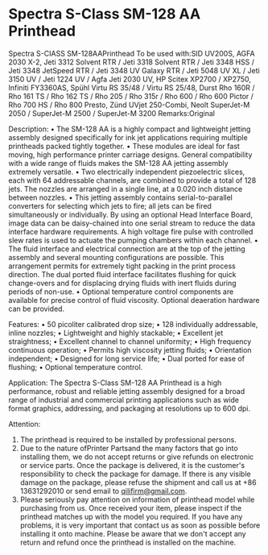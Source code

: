 # Spectra S-Class SM-128 AA Printhead

Spectra S-CIASS SM-128AAPrinthead
To be used with:SID UV200S, AGFA 2030 X-2, Jeti 3312 Solvent RTR / Jeti 3318 Solvent RTR / Jeti 3348 HSS / Jeti 3348 JetSpeed RTR / Jeti 3348 UV Galaxy RTR / Jeti 5048 UV XL / Jeti 3150 UV / Jeti 1224 UV / Agfa Jeti 2030 UV, HP Scitex XP2700 / XP2750, Infiniti FY3360AS, Spühl Virtu RS 35/48 / Virtu RS 25/48, Durst Rho 160R / Rho 161 TS / Rho 162 TS / Rho 205 / Rho 315r / Rho 600 / Rho 600 Pictor / Rho 700 HS / Rho 800 Presto, Zünd UVjet 250-Combi, Neolt SuperJet-M 2050 / SuperJet-M 2500 / SuperJet-M 3200
Remarks:Original

Description:
• The SM-128 AA is a highly compact and lightweight jetting assembly designed specifically for ink jet applications requiring multiple printheads packed tightly together.
• These modules are ideal for fast moving, high performance printer carriage designs. General compatibility with a wide range of fluids makes the SM-128 AA jetting assembly extremely versatile.
• Two electrically independent piezoelectric slices, each with 64 addressable channels, are combined to provide a total of 128 jets. The nozzles are arranged in a single line, at a 0.020 inch distance between nozzles.
• This jetting assembly contains serial-to-parallel converters for selecting which jets to fire; all jets can be fired simultaneously or individually. By using an optional Head Interface Board, image data can be daisy-chained into one serial stream to reduce the data interface hardware requirements. A high voltage fire pulse with controlled slew rates is used to actuate the pumping chambers within each channel.
• The fluid interface and electrical connection are at the top of the jetting assembly and several mounting configurations are possible. This arrangement permits for extremely tight packing in the print process direction. The dual ported fluid interface facilitates flushing for quick change-overs and for displacing drying fluids with inert fluids during periods of non-use.
• Optional temperature control components are available for precise control of fluid viscosity. Optional deaeration hardware can be provided.

Features:
• 50 picoliter calibrated drop size;
• 128 individually addressable, inline nozzles;
• Lightweight and highly stackable;
• Excellent jet straightness;
• Excellent channel to channel uniformity;
• High frequency continuous operation;
• Permits high viscosity jetting fluids;
• Orientation independent;
• Designed for long service life;
• Dual ported for ease of flushing;
• Optional temperature control.

Application:
The Spectra S-Class SM-128 AA Printhead is a high performance, robust and reliable jetting assembly designed for a broad range of industrial and commercial printing applications such as wide format graphics, addressing, and packaging at resolutions up to 600 dpi.

Attention:
1. The printhead is required to be installed by professional persons.
2. Due to the nature ofPrinter Partsand the many factors that go into installing them, we do not accept returns or give refunds on electronic or service parts. Once the package is delivered, it is the customer's responsibility to check the package for damage. If there is any visible damage on the package, please refuse the shipment and call us at +86 13631292010 or send email to qilifirm@gmail.com.
3. Please seriously pay attention on information of printhead model while purchasing from us. Once received your item, please inspect if the printhead matches up with the model you required. If you have any problems, it is very important that contact us as soon as possible before installing it onto machine. Please be aware that we don't accept any return and refund once the printhead is installed on the machine.

